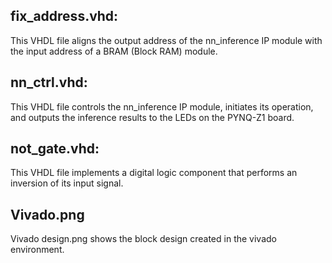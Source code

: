 ## fix_address.vhd: 
This VHDL file aligns the output address of the nn_inference IP module with the input address of a BRAM (Block RAM) module.

## nn_ctrl.vhd: 
This VHDL file controls the nn_inference IP module, initiates its operation, and outputs the inference results to the LEDs on the PYNQ-Z1 board.

## not_gate.vhd: 
This VHDL file implements a digital logic component that performs an inversion of its input signal.

## Vivado.png
Vivado design.png shows the block design created in the vivado environment.
